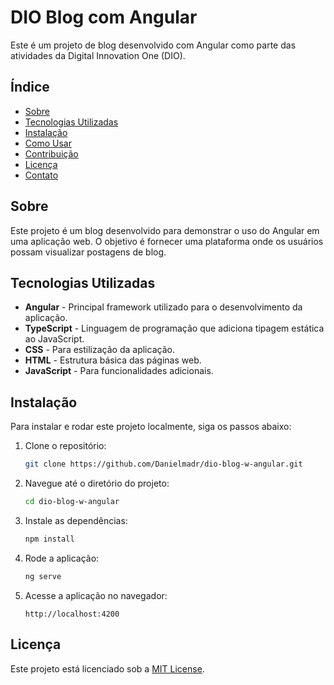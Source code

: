 # DIO Blog com Angular

Este é um projeto de blog desenvolvido com Angular como parte das atividades da Digital Innovation One (DIO).

## Índice

- [Sobre](#sobre)
- [Tecnologias Utilizadas](#tecnologias-utilizadas)
- [Instalação](#instalação)
- [Como Usar](#como-usar)
- [Contribuição](#contribuição)
- [Licença](#licença)
- [Contato](#contato)

## Sobre

Este projeto é um blog desenvolvido para demonstrar o uso do Angular em uma aplicação web. O objetivo é fornecer uma plataforma onde os usuários possam visualizar postagens de blog.

## Tecnologias Utilizadas

- **Angular** - Principal framework utilizado para o desenvolvimento da aplicação.
- **TypeScript** - Linguagem de programação que adiciona tipagem estática ao JavaScript.
- **CSS** - Para estilização da aplicação.
- **HTML** - Estrutura básica das páginas web.
- **JavaScript** - Para funcionalidades adicionais.

## Instalação

Para instalar e rodar este projeto localmente, siga os passos abaixo:

1. Clone o repositório:
    ```bash
    git clone https://github.com/Danielmadr/dio-blog-w-angular.git
    ```
2. Navegue até o diretório do projeto:
    ```bash
    cd dio-blog-w-angular
    ```
3. Instale as dependências:
    ```bash
    npm install
    ```
4. Rode a aplicação:
    ```bash
    ng serve
    ```
5. Acesse a aplicação no navegador:
    ```
    http://localhost:4200
    ```

## Licença

Este projeto está licenciado sob a [MIT License](LICENSE).
